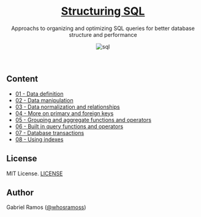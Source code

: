 <a href="https://github.com/whosramoss/structuring-sql">
  <h1 align="center">Structuring SQL</h1>
</a>

<p align="center">
 Approachs to organizing and optimizing SQL queries for better database structure and performance 
</p>

<div align="center">
  <img src="https://img.shields.io/badge/-SQL-000?style=for-the-badge&logo=MySQL&logoColor=FEFEFE" alt="sql">
</div>
<br/>

<br/>

## Content

- [01 - Data definition](/01-data-definition/)
- [02 - Data manipulation](/02-data-manipulation/)
- [03 - Data normalization and relationships](/03-data-normalization-and-relationships/)
- [04 - More on primary and foreign keys](/04-more-on-primary-and-foreign-keys/)
- [05 - Grouping and aggregate functions and operators](/05-grouping-and-aggregate-functions-and-operators/)
- [06 - Built in query functions and operators](/06-built-in-query-functions-and-operators/)
- [07 - Database transactions](/07-database-transactions/)
- [08 - Using indexes](/08-using-indexes/)

## License 

MIT License. [LICENSE](./LICENSE)

## Author 

Gabriel Ramos ([@whosramoss](https://github.com/whosramoss))


